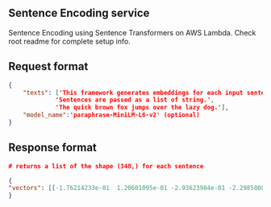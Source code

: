 ## Sentence Encoding service

Sentence Encoding using Sentence Transformers on AWS Lambda. Check root readme for complete setup info.

## Request format

```json
{
    "texts": ['This framework generates embeddings for each input sentence',
             'Sentences are passed as a list of string.',
             'The quick brown fox jumps over the lazy dog.'],
    "model_name":'paraphrase-MiniLM-L6-v2' (optional)    
}
```

## Response format

```json
# returns a list of the shape (348,) for each sentence

{
"vectors": [[-1.76214233e-01  1.20601095e-01 -2.93623984e-01 -2.29858086e-01 ... -0.3186724   0.41656044 -0.05431654  0.14036156  1.0559164   0.53018135]]
}
```
